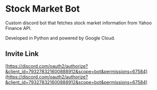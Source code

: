 # Stock Market Bot

Custom discord bot that fetches stock market information from Yahoo Finance API.

Developed in Python and powered by Google Cloud.

## Invite Link

[https://discord.com/oauth2/authorize?&client_id=793278321600888912&scope=bot&permissions=67584](https://discord.com/oauth2/authorize?&client_id=793278321600888912&scope=bot&permissions=67584)
